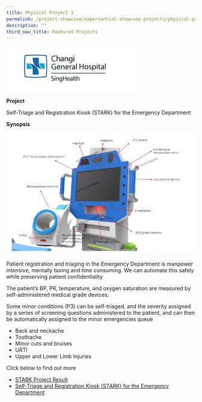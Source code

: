 ```yaml
---
title: Physical Project 1
permalink: /project-showcase/experiential-showcase-projects/physical-projects-1/
description: ""
third_nav_title: Featured Projects
---
```

![CGH logo](/images/cgh%20logo.png)

**Project** 

Self-Triage and Registration Kiosk (STARK) for the Emergency Department

**Synopsis**


![STARK Product](/images/stark%20machine%20picture.png)


Patient registration and triaging in the Emergency Department is manpower intensive, mentally taxing and time consuming. We can automate this safely while preserving patient confidentiality


The patient’s BP, PR, temperature, and oxygen saturation are measured by self-administered medical grade devices. 

Some minor conditions (P3) can be self-triaged, and the severity assigned by a series of screening questions administered to the patient, and can then be automatically assigned to the minor emergencies queue
*  Back and neckache 
*  Toothache 
*  Minor cuts and bruises 
*  URTI
*  Upper and Lower Limb Injuries 



Click below to find out more 
*  [STARK Project Result ](/files/stark%20project%20result.pdf)
*  [Self-Triage and Registration Kiosk (STARK) for the Emergency Department](/files/stark%20for%20emergency%20department%20patients%20.pdf)